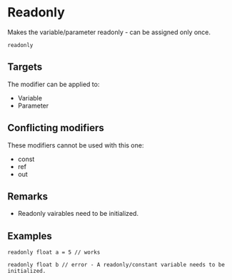# Readonly

Makes the variable/parameter readonly - can be assigned only once.

```
readonly
```

## Targets

The modifier can be applied to:
 - Variable
 - Parameter

## Conflicting modifiers

These modifiers cannot be used with this one:
 - const
 - ref
 - out

## Remarks

- Readonly vairables need to be initialized.

## Examples

``` fcs
readonly float a = 5 // works

readonly float b // error - A readonly/constant variable needs to be initialized.
```

